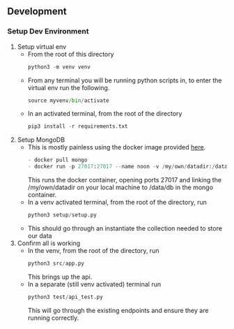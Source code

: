 ## Development

### Setup Dev Environment
1. Setup virtual env
    - From the root of this directory
        ```py
        python3 -m venv venv
        ```
    - From any terminal you will be running python scripts in, to enter the virtual env run the following. 
        ```py
        source myvenv/bin/activate
        ```
    - In an activated terminal, from the root of the directory
        ```py
        pip3 install -r requirements.txt
        ```
2. Setup MongoDB
    - This is mostly painless using the docker image provided [here](https://hub.docker.com/_/mongo/). 
        ```py
        - docker pull mongo 
        - docker run -p 27017:27017 --name noon -v /my/own/datadir:/data/db -d mongo 
        ```
        This runs the docker container, opening ports 27017 and linking the /my/own/datadir on your local machine to /data/db in the mongo container.
    - In a venv activated terminal, from the root of the directory, run
        ```py
        python3 setup/setup.py
        ```    
    - This should go through an instantiate the collection needed to store our data
3. Confirm all is working
    - In the venv, from the root of the directory, run
        ```py
        python3 src/app.py
        ```
        This brings up the api. 
    - In a separate  (still venv activated) terminal run
        ```py
        python3 test/api_test.py
        ```
        This will go through the existing endpoints and ensure they are running correctly.

